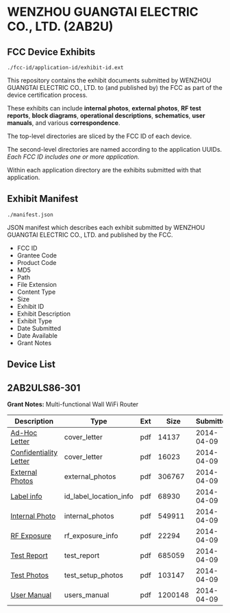 # WENZHOU GUANGTAI ELECTRIC CO., LTD. (2AB2U)
## FCC Device Exhibits

```
./fcc-id/application-id/exhibit-id.ext
```

This repository contains the exhibit documents submitted by WENZHOU GUANGTAI ELECTRIC CO., LTD. to (and published by) the FCC as part of the device certification process.

These exhibits can include **internal photos**, **external photos**, **RF test reports**, **block diagrams**, **operational descriptions**, **schematics**, **user manuals**, and various **correspondence**.

The top-level directories are sliced by the FCC ID of each device.

The second-level directories are named according to the application UUIDs. *Each FCC ID includes one or more application.*

Within each application directory are the exhibits submitted with that application. 

## Exhibit Manifest

```
./manifest.json
```

JSON manifest which describes each exhibit submitted by WENZHOU GUANGTAI ELECTRIC CO., LTD. and published by the FCC.

- FCC ID
- Grantee Code
- Product Code
- MD5
- Path
- File Extension
- Content Type
- Size
- Exhibit ID
- Exhibit Description
- Exhibit Type
- Date Submitted
- Date Available
- Grant Notes

## Device List
## 2AB2ULS86-301
**Grant Notes:** Multi-functional Wall WiFi Router

| Description | Type | Ext | Size | Submitted | Available |
| ----------- | ---- | --- | ---- | --------- | --------- |
| [Ad-Hoc Letter](2AB2ULS86-301/21ab242b85747e645aaccfd695ee1165/2236555.pdf) | cover_letter | pdf | 14137 | 2014-04-09 | 2014-04-09 |
| [Confidentiality Letter](2AB2ULS86-301/21ab242b85747e645aaccfd695ee1165/2236558.pdf) | cover_letter | pdf | 16023 | 2014-04-09 | 2014-04-09 |
| [External Photos](2AB2ULS86-301/21ab242b85747e645aaccfd695ee1165/2236556.pdf) | external_photos | pdf | 306767 | 2014-04-09 | 2014-04-09 |
| [Label info](2AB2ULS86-301/21ab242b85747e645aaccfd695ee1165/2236560.pdf) | id_label_location_info | pdf | 68930 | 2014-04-09 | 2014-04-09 |
| [Internal Photo](2AB2ULS86-301/21ab242b85747e645aaccfd695ee1165/2236559.pdf) | internal_photos | pdf | 549911 | 2014-04-09 | 2014-04-09 |
| [RF Exposure](2AB2ULS86-301/21ab242b85747e645aaccfd695ee1165/2236561.pdf) | rf_exposure_info | pdf | 22294 | 2014-04-09 | 2014-04-09 |
| [Test Report](2AB2ULS86-301/21ab242b85747e645aaccfd695ee1165/2236557.pdf) | test_report | pdf | 685059 | 2014-04-09 | 2014-04-09 |
| [Test Photos](2AB2ULS86-301/21ab242b85747e645aaccfd695ee1165/2236562.pdf) | test_setup_photos | pdf | 103147 | 2014-04-09 | 2014-04-09 |
| [User Manual](2AB2ULS86-301/21ab242b85747e645aaccfd695ee1165/2236563.pdf) | users_manual | pdf | 1200148 | 2014-04-09 | 2014-04-09 |
